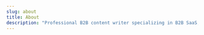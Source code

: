 ```yaml
---
slug: about
title: About
description: "Professional B2B content writer specializing in B2B SaaS, IT, and tech. I help businesses drive growth by creating compelling content, showcasing your cloud computing and software solutions effectively."
---
```


